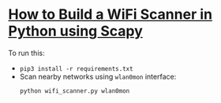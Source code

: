 # [How to Build a WiFi Scanner in Python using Scapy](https://www.thepythoncode.com/article/building-wifi-scanner-in-python-scapy)
To run this:
- `pip3 install -r requirements.txt`
- Scan nearby networks using `wlan0mon` interface:
    ```
    python wifi_scanner.py wlan0mon
    ```